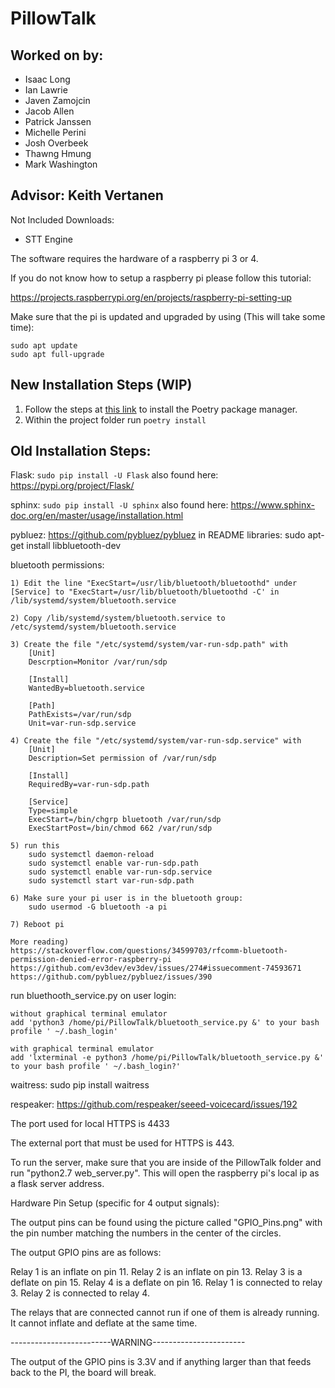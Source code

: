 # PillowTalk
## Worked on by:
- Isaac Long
- Ian Lawrie
- Javen Zamojcin
- Jacob Allen
- Patrick Janssen
- Michelle Perini
- Josh Overbeek
- Thawng Hmung
- Mark Washington

## Advisor: Keith Vertanen

Not Included Downloads:
- STT Engine

The software requires the hardware of a raspberry pi 3 or 4.

If you do not know how to setup a raspberry pi please follow this tutorial:

https://projects.raspberrypi.org/en/projects/raspberry-pi-setting-up

Make sure that the pi is updated and upgraded by using (This will take some time):
```
sudo apt update
sudo apt full-upgrade
```

## New Installation Steps (WIP)
1. Follow the steps at [this link](https://python-poetry.org/docs/#installation) to install the Poetry package manager.
2. Within the project folder run `poetry install`

## Old Installation Steps:

Flask: `sudo pip install -U Flask`
	also found here: https://pypi.org/project/Flask/
	
sphinx: `sudo pip install -U sphinx`
	also found here: https://www.sphinx-doc.org/en/master/usage/installation.html
	
pybluez: https://github.com/pybluez/pybluez in README
libraries: sudo apt-get install libbluetooth-dev

bluetooth permissions:

	1) Edit the line "ExecStart=/usr/lib/bluetooth/bluetoothd" under [Service] to "ExecStart=/usr/lib/bluetooth/bluetoothd -C' in /lib/systemd/system/bluetooth.service
	
	2) Copy /lib/systemd/system/bluetooth.service to /etc/systemd/system/bluetooth.service
	
	3) Create the file "/etc/systemd/system/var-run-sdp.path" with
		[Unit]
		Descrption=Monitor /var/run/sdp
		
		[Install]
		WantedBy=bluetooth.service
		
		[Path]
		PathExists=/var/run/sdp
		Unit=var-run-sdp.service
	
	4) Create the file "/etc/systemd/system/var-run-sdp.service" with
		[Unit]
		Description=Set permission of /var/run/sdp

		[Install]
		RequiredBy=var-run-sdp.path
		
		[Service]
		Type=simple
		ExecStart=/bin/chgrp bluetooth /var/run/sdp
		ExecStartPost=/bin/chmod 662 /var/run/sdp
		
	5) run this
		sudo systemctl daemon-reload
		sudo systemctl enable var-run-sdp.path
		sudo systemctl enable var-run-sdp.service
		sudo systemctl start var-run-sdp.path
		
	6) Make sure your pi user is in the bluetooth group:
		sudo usermod -G bluetooth -a pi
		
	7) Reboot pi
	
	More reading)
	https://stackoverflow.com/questions/34599703/rfcomm-bluetooth-permission-denied-error-raspberry-pi
	https://github.com/ev3dev/ev3dev/issues/274#issuecomment-74593671
	https://github.com/pybluez/pybluez/issues/390
	
run bluethooth_service.py on user login:

	without graphical terminal emulator
	add 'python3 /home/pi/PillowTalk/bluetooth_service.py &' to your bash profile ' ~/.bash_login'

	with graphical terminal emulator
	add 'lxterminal -e python3 /home/pi/PillowTalk/bluetooth_service.py &' to your bash profile ' ~/.bash_login?'
	

waitress: sudo pip install waitress

respeaker: https://github.com/respeaker/seeed-voicecard/issues/192

The port used for local HTTPS is 4433

The external port that must be used for HTTPS is 443.

To run the server, make sure that you are inside of the PillowTalk folder and run "python2.7 web_server.py". This will open the raspberry pi's local ip as a flask server address.

Hardware Pin Setup (specific for 4 output signals):

The output pins can be found using the picture called "GPIO_Pins.png"
with the pin number matching the numbers in the center of the circles.

The output GPIO pins are as follows:

Relay 1 is an inflate on pin 11.
Relay 2 is an inflate on pin 13.
Relay 3 is a deflate on pin 15.
Relay 4 is a deflate on pin 16.
Relay 1 is connected to relay 3.
Relay 2 is connected to relay 4.

The relays that are connected cannot run if one of them is already running.
It cannot inflate and deflate at the same time.

-------------------------WARNING-----------------------

The output of the GPIO pins is 3.3V and if anything larger
than that feeds back to the PI, the board will break.
